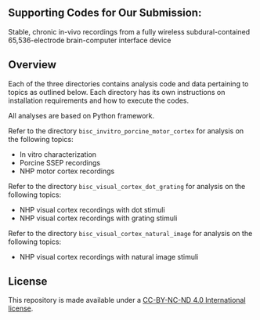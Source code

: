 ## Supporting Codes for Our Submission:
Stable, chronic in-vivo recordings from a fully wireless subdural-contained 65,536-electrode brain-computer interface device

## Overview

Each of the three directories contains analysis code and data pertaining to topics as outlined below.
Each directory has its own instructions on installation requirements and how to execute the codes.

All analyses are based on Python framework.

Refer to the directory ```bisc_invitro_porcine_motor_cortex``` for analysis on the following topics:
- In vitro characterization
- Porcine SSEP recordings
- NHP motor cortex recordings

Refer to the directory ```bisc_visual_cortex_dot_grating``` for analysis on the following topics:
- NHP visual cortex recordings with dot stimuli
- NHP visual cortex recordings with grating stimuli

Refer to the directory ```bisc_visual_cortex_natural_image``` for analysis on the following topics:
- NHP visual cortex recordings with natural image stimuli

## License
This repository is made available under a [CC-BY-NC-ND 4.0 International license](https://creativecommons.org/licenses/by-nc-nd/4.0/).
